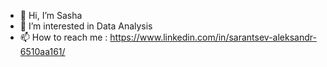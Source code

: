 - 👋 Hi, I’m Sasha
- 👀 I’m interested in Data Analysis
- 📫 How to reach me : https://www.linkedin.com/in/sarantsev-aleksandr-6510aa161/

<!---
alsarantsev/alsarantsev is a ✨ special ✨ repository because its `README.md` (this file) appears on your GitHub profile.
You can click the Preview link to take a look at your changes.
--->
